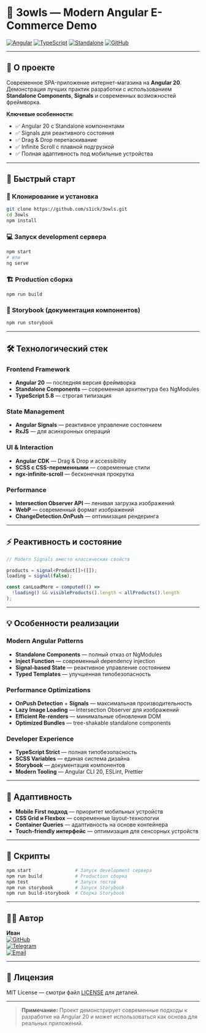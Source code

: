 # 🦉 3owls — Modern Angular E-Commerce Demo

[![Angular](https://img.shields.io/badge/Angular-20-DD0031?logo=angular)](https://angular.io/)
[![TypeScript](https://img.shields.io/badge/TypeScript-5.8-3178C6?logo=typescript)](https://www.typescriptlang.org/)
[![Standalone](https://img.shields.io/badge/Components-Standalone-28A745)](https://angular.io/guide/standalone-components)
[![GitHub](https://img.shields.io/badge/GitHub-Repo-181717?logo=github)](https://github.com/s1ick/3owls)

---

## 🎯 О проекте

Современное SPA-приложение интернет-магазина на **Angular 20**.  
Демонстрация лучших практик разработки с использованием **Standalone Components**, **Signals** и современных возможностей фреймворка.

**Ключевые особенности:**
- ✅ Angular 20 с Standalone компонентами  
- ✅ Signals для реактивного состояния  
- ✅ Drag & Drop перетаскивание  
- ✅ Infinite Scroll с плавной подгрузкой  
- ✅ Полная адаптивность под мобильные устройства  

---

## 🚀 Быстрый старт

### 🧩 Клонирование и установка
```bash
git clone https://github.com/s1ick/3owls.git
cd 3owls
npm install
```

### 💻 Запуск development сервера
```bash
npm start
# или
ng serve
```

### 🏗️ Production сборка
```bash
npm run build
```

### 📘 Storybook (документация компонентов)
```bash
npm run storybook
```

---

## 🛠 Технологический стек

### **Frontend Framework**
- **Angular 20** — последняя версия фреймворка  
- **Standalone Components** — современная архитектура без NgModules  
- **TypeScript 5.8** — строгая типизация  

### **State Management**
- **Angular Signals** — реактивное управление состоянием  
- **RxJS** — для асинхронных операций  

### **UI & Interaction**
- **Angular CDK** — Drag & Drop и accessibility  
- **SCSS с CSS-переменными** — современные стили  
- **ngx-infinite-scroll** — бесконечная прокрутка  

### **Performance**
- **Intersection Observer API** — ленивая загрузка изображений  
- **WebP** — современный формат изображений  
- **ChangeDetection.OnPush** — оптимизация рендеринга  

---

## ⚡ Реактивность и состояние

```typescript
// Modern Signals вместо классических свойств

products = signal<Product[]>([]);
loading = signal(false);

const canLoadMore = computed(() =>
  !loading() && visibleProducts().length < allProducts().length
);
```

---

## 💡 Особенности реализации

### **Modern Angular Patterns**
- **Standalone Components** — полный отказ от NgModules  
- **Inject Function** — современный dependency injection  
- **Signal-based State** — реактивное управление состоянием  
- **Typed Templates** — улучшенная типобезопасность  

### **Performance Optimizations**
- **OnPush Detection** + **Signals** — максимальная производительность  
- **Lazy Image Loading** — Intersection Observer для изображений  
- **Efficient Re-renders** — минимальные обновления DOM  
- **Optimized Bundles** — tree-shakable standalone components  

### **Developer Experience**
- **TypeScript Strict** — полная типобезопасность  
- **SCSS Variables** — единая система дизайна  
- **Storybook** — документация компонентов  
- **Modern Tooling** — Angular CLI 20, ESLint, Prettier  

---

## 📱 Адаптивность

- **Mobile First подход** — приоритет мобильных устройств  
- **CSS Grid и Flexbox** — современные layout-технологии  
- **Container Queries** — адаптивность на основе контейнера  
- **Touch-friendly интерфейс** — оптимизация для сенсорных устройств  

---

## 🔧 Скрипты

```bash
npm start                # Запуск development сервера
npm run build            # Production сборка
npm test                 # Запуск тестов
npm run storybook        # Запуск Storybook
npm run build-storybook  # Сборка Storybook
```

---

## 👨‍💻 Автор

**Иван**  
[![GitHub](https://img.shields.io/badge/GitHub-s1ick-181717?logo=github)](https://github.com/s1ick)  
[![Telegram](https://img.shields.io/badge/Telegram-@estheticmadness-26A5E4?logo=telegram)](https://t.me/estheticmadness)  
[![Email](https://img.shields.io/badge/Email-berkut89@list.ru-D14836?logo=gmail)](mailto:berkut89@list.ru)

---

## 📄 Лицензия

MIT License — смотри файл [LICENSE](LICENSE) для деталей.

---

> **Примечание:** Проект демонстрирует современные подходы к разработке на Angular 20 и может использоваться как основа для реальных приложений.
